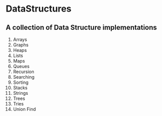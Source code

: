 # DataStructures
## A collection of Data Structure implementations

1. Arrays
2. Graphs
3. Heaps
4. Lists
5. Maps
6. Queues
7. Recursion
8. Searching
9. Sorting
10. Stacks
11. Strings
12. Trees
13. Tries
14. Union Find
